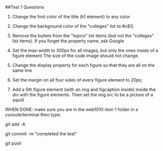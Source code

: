 ##Test 1 Questions

1. Change the font color of the title (h1 element) to any color

2. Change the background color of the "colleges" list to #c83;

3. Remove the bullets from the "topics" list items (but not the "colleges" list items).
If you forget the property name, ask Google

4. Set the max-width to 300px for all images, but only the ones inside of a figure element
The size of the code image should not change.

5. Change the display property for each figure so that they are all on the same line

6. Set the margin on all four sides of every figure element to 20px;

7. Add a 5th figure element (with an img and figcaption inside) inside the
div with the figure elements. Then set the img src to be a picture of a squid


WHEN DONE:
make sure you are in the web1010-test-1 folder in a console/terminal then type:

git add -A

git commit -m "completed the test"

git push

